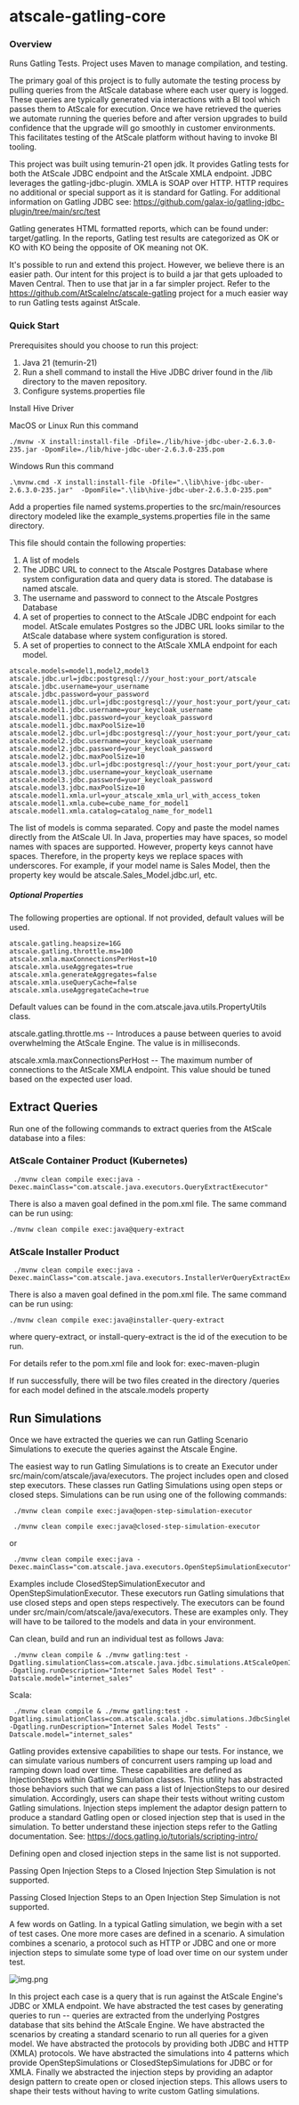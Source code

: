 # atscale-gatling-core

### Overview

Runs Gatling Tests. Project uses Maven to manage compilation, and testing.

The primary goal of this project is to fully automate the testing process by pulling queries from the AtScale database where each user query is logged.  These queries are typically generated via interactions with a BI tool which passes them to AtScale for execution.  Once we have retrieved the queries we automate running the queries before and after version upgrades to build confidence that the upgrade will go smoothly in customer environments.  This facilitates testing of the AtScale platform without having to invoke BI tooling.

This project was built using temurin-21 open jdk.  It provides Gatling tests for both the AtScale JDBC endpoint and the AtScale XMLA endpoint. 
JDBC leverages the gatling-jdbc-plugin.  XMLA is SOAP over HTTP.  HTTP requires no additional or special support as it is standard for Gatling.  For additional information on Gatling JDBC see: https://github.com/galax-io/gatling-jdbc-plugin/tree/main/src/test

Gatling generates HTML formatted reports, which can be found under: target/gatling.  In the reports, Gatling test results are categorized as OK or KO with KO being the opposite of OK meaning not OK.

It's possible to run and extend this project.  However, we believe there is an easier path.   Our intent for this project is to build a jar that gets uploaded to Maven Central.  Then to use that jar in a far simpler project.  Refer to the https://github.com/AtScaleInc/atscale-gatling project for a much easier way to run Gatling tests against AtScale.


### Quick Start
Prerequisites should you choose to run this project:
1. Java 21 (temurin-21)
2. Run a shell command to install the Hive JDBC driver found in the /lib directory to the maven repository.
3. Configure systems.properties file


Install Hive Driver

MacOS or Linux Run this command
```shell
./mvnw -X install:install-file -Dfile=./lib/hive-jdbc-uber-2.6.3.0-235.jar -DpomFile=./lib/hive-jdbc-uber-2.6.3.0-235.pom
```
Windows Run this command
```shell
.\mvnw.cmd -X install:install-file -Dfile=".\lib\hive-jdbc-uber-2.6.3.0-235.jar"  -DpomFile=".\lib\hive-jdbc-uber-2.6.3.0-235.pom"
```


Add a properties file named systems.properties to the src/main/resources directory modeled like the example_systems.properties file in the same directory.  

This file should contain the following properties:
1. A list of models
2. The JDBC URL to connect to the Atscale Postgres Database where system configuration data and query data is stored.  The database is named atscale.
3. The username and password to connect to the Atscale Postgres Database
4. A set of properties to connect to the AtScale JDBC endpoint for each model.  AtScale emulates Postgres so the JDBC URL looks similar to the AtScale database where system configuration is stored.
5. A set of properties to connect to the AtScale XMLA endpoint for each model.

```
atscale.models=model1,model2,model3
atscale.jdbc.url=jdbc:postgresql://your_host:your_port/atscale
atscale.jdbc.username=your_username
atscale.jdbc.password=your_password
atscale.model1.jdbc.url=jdbc:postgresql://your_host:your_port/your_catalog
atscale.model1.jdbc.username=your_keycloak_username
atscale.model1.jdbc.password=your_keycloak_password
atscale.model1.jdbc.maxPoolSize=10
atscale.model2.jdbc.url=jdbc:postgresql://your_host:your_port/your_catalog
atscale.model2.jdbc.username=your_keycloak_username
atscale.model2.jdbc.password=your_keycloak_password
atscale.model2.jdbc.maxPoolSize=10
atscale.model3.jdbc.url=jdbc:postgresql://your_host:your_port/your_catalog
atscale.model3.jdbc.username=your_keycloak_username
atscale.model3.jdbc.password=yuor_keycloak_password
atscale.model3.jdbc.maxPoolSize=10
atscale.model1.xmla.url=your_atscale_xmla_url_with_access_token
atscale.model1.xmla.cube=cube_name_for_model1
atscale.model1.xmla.catalog=catalog_name_for_model1
```  

The list of models is comma separated. Copy and paste the model names directly from the AtScale UI. In Java, properties may have spaces, so model names with spaces are supported. However, property keys cannot have spaces. Therefore, in the property keys we replace spaces with underscores. For example, if your model name is Sales Model, then the property key would be atscale.Sales_Model.jdbc.url, etc.

##### Optional Properties
The following properties are optional.  If not provided, default values will be used.
```
atscale.gatling.heapsize=16G
atscale.gatling.throttle.ms=100
atscale.xmla.maxConnectionsPerHost=10
atscale.xmla.useAggregates=true
atscale.xmla.generateAggregates=false
atscale.xmla.useQueryCache=false
atscale.xmla.useAggregateCache=true
```
Default values can be found in the com.atscale.java.utils.PropertyUtils class.

atscale.gatling.throttle.ms -- Introduces a pause between queries to avoid overwhelming the AtScale Engine.  The value is in milliseconds.

atscale.xmla.maxConnectionsPerHost -- The maximum number of connections to the AtScale XMLA endpoint.  This value should be tuned based on the expected user load.



## Extract Queries
Run one of the following commands to extract queries from the AtScale database into a files:

### AtScale Container Product (Kubernetes)

```shell
 ./mvnw clean compile exec:java -Dexec.mainClass="com.atscale.java.executors.QueryExtractExecutor"
```
There is also a maven goal defined in the pom.xml file.  The same command can be run using:
```shell
./mvnw clean compile exec:java@query-extract
```

### AtScale Installer Product
```shell
 ./mvnw clean compile exec:java -Dexec.mainClass="com.atscale.java.executors.InstallerVerQueryExtractExecutor"
```
There is also a maven goal defined in the pom.xml file.  The same command can be run using:

```shell
./mvnw clean compile exec:java@installer-query-extract
```
where query-extract, or install-query-extract is the id of the execution to be run.

For details refer to the pom.xml file and look for:  <artifactId>exec-maven-plugin</artifactId>

If run successfully, there will be two files created in the directory /queries for each model defined in the atscale.models property



## Run Simulations
Once we have extracted the queries we can run Gatling Scenario Simulations to execute the queries against the Atscale Engine.

The easiest way to run Gatling Simulations is to create an Executor under src/main/com/atscale/java/executors.  The project includes open and closed step executors.  These classes run Gatling Simulations using open steps or closed steps.  Simulations can be run using one of the following commands:
```shell
 ./mvnw clean compile exec:java@open-step-simulation-executor 
````
```shell
 ./mvnw clean compile exec:java@closed-step-simulation-executor 
````
or
```shell
 ./mvnw clean compile exec:java -Dexec.mainClass="com.atscale.java.executors.OpenStepSimulationExecutor"
```

Examples include ClosedStepSimulationExecutor and OpenStepSimulationExecutor.  These executors run Gatling simulations that use closed steps and open steps respectively.  The executors can be found under src/main/com/atscale/java/executors.  These are examples only.  They will have to be tailored to the models and data in your environment.

Can clean, build and run an individual test as follows
Java:
```shell
 ./mvnw clean compile & ./mvnw gatling:test -Dgatling.simulationClass=com.atscale.java.jdbc.simulations.AtScaleOpenInjectionStepSimulation  -Dgatling.runDescription="Internet Sales Model Test" -Datscale.model="internet_sales"
```
Scala:
```shell
 ./mvnw clean compile & ./mvnw gatling:test -Dgatling.simulationClass=com.atscale.scala.jdbc.simulations.JdbcSingleUserSimulation  -Dgatling.runDescription="Internet Sales Model Tests" -Datscale.model="internet_sales"
```


Gatling provides extensive capabilities to shape our tests.  For instance, we can simulate various numbers of concurrent users ramping up load and ramping down load over time.  These capabilities are defined as InjectionSteps within Gatling Simulation classes. This utility has abstracted those behaviors such that we can pass a list of InjectionSteps to our desired simulation. Accordingly, users can shape their tests without writing custom Gatling simulations. Injection steps implement the adaptor design pattern to produce a standard Gatling open or closed injection step that is used in the simulation.  To better understand these injection steps refer to the Gatling documentation.  See: https://docs.gatling.io/tutorials/scripting-intro/    

Defining open and closed injection steps in the same list is not supported.

Passing Open Injection Steps to a Closed Injection Step Simulation is not supported.

Passing Closed Injection Steps to an Open Injection Step Simulation is not supported.

A few words on Gatling.  In a typical Gatling simulation, we begin with a set of test cases.  One more more cases are defined in a scenario.  A simulation combines a scenario, a protocol such as HTTP or JDBC and one or more injection steps to simulate some type of load over time on our system under test.

![img.png](img.png)

In this project each case is a query that is run against the AtScale Engine's JDBC or XMLA endpoint.  We have abstracted the test cases by generating queries to run -- queries are extracted from the underlying Postgres database that sits behind the AtScale Engine.  We have abstracted the scenarios by creating a standard scenario to run all queries for a given model.  We have abstracted the protocols by providing both JDBC and HTTP (XMLA) protocols. We have abstracted the simulations into 4 patterns which provide OpenStepSimulations or ClosedStepSimulations for JDBC or for XMLA.  Finally we abstracted the injection steps by providing an adaptor design pattern to create open or closed injection steps.  This allows users to shape their tests without having to write custom Gatling simulations.